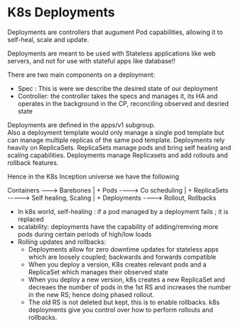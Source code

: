 #  K8s Deployments

Deployments are controllers that augument Pod capabilities, allowing it to self-heal, scale and update.

Deployments are meant to be used with Stateless applications like web servers, and not for use with stateful apps like database!!

There are two main components on a deployment:
- Spec : This is were we describe the desired state of our deployment
- Controller: the controller takes the specs and manages it, its HA and operates in the background in the CP, reconciling observed and desried state

Deployments are defined in the apps/v1 subgroup.  
Also a deployment template would only manage a single pod template but can manage multiple replicas of the same pod template.
Deployments rely heavily on ReplicaSets. ReplicaSets manage pods and bring self healing and scaling capabilities. Deployments manage Replicasets and add rollouts and rollback features.

Hence in the K8s Inception universe we have the following

Containers        ---> Barebones
      |                                           +
   Pods                ----> Co scheduling
      |                                           +
ReplicaSets      -----> Self healing, Scaling
      |                                           +
Deployments   ----> Rollout, Rollbacks


- In k8s world, self-healing : if a pod managed by a deployment fails ; it is replaced
- scalability: deployments have the capability of adding/remving more pods during certain periods of high/low loads 
- Rolling updates and rollbacks:
  - Deployments allow for zero downtime updates for stateless apps which are loosely coupled; backwards and forwards compatible
  -  When you deploy a version, K8s creates relevant pods and a ReplicaSet which manages their observed state
  -  When you deploy a new version, k8s creates a new ReplicaSet and decreaes the number of pods in the 1st RS and increases the number in the new RS; hence doing phased rollout.
  -  The old RS is not deleted but kept, this is to enable rollbacks. k8s deployments give you control over how to perform rollouts and rollbacks.